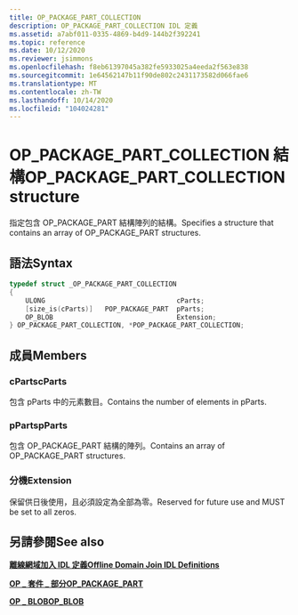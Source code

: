 ```yaml
---
title: OP_PACKAGE_PART_COLLECTION
description: OP_PACKAGE_PART_COLLECTION IDL 定義
ms.assetid: a7abf011-0335-4869-b4d9-144b2f392241
ms.topic: reference
ms.date: 10/12/2020
ms.reviewer: jsimmons
ms.openlocfilehash: f8eb61397045a382fe5933025a4eeda2f563e838
ms.sourcegitcommit: 1e64562147b11f90de802c2431173582d066fae6
ms.translationtype: MT
ms.contentlocale: zh-TW
ms.lasthandoff: 10/14/2020
ms.locfileid: "104024281"
---
```

# <a name="op_package_part_collection-structure"></a><span data-ttu-id="a2b00-103">OP_PACKAGE_PART_COLLECTION 結構</span><span class="sxs-lookup"><span data-stu-id="a2b00-103">OP_PACKAGE_PART_COLLECTION structure</span></span>

<span data-ttu-id="a2b00-104">指定包含 OP_PACKAGE_PART 結構陣列的結構。</span><span class="sxs-lookup"><span data-stu-id="a2b00-104">Specifies a structure that contains an array of OP_PACKAGE_PART structures.</span></span>

## <a name="syntax"></a><span data-ttu-id="a2b00-105">語法</span><span class="sxs-lookup"><span data-stu-id="a2b00-105">Syntax</span></span>

```C++
typedef struct _OP_PACKAGE_PART_COLLECTION
{
    ULONG                                 cParts;
    [size_is(cParts)]   POP_PACKAGE_PART  pParts;
    OP_BLOB                               Extension;
} OP_PACKAGE_PART_COLLECTION, *POP_PACKAGE_PART_COLLECTION;
```

## <a name="members"></a><span data-ttu-id="a2b00-106">成員</span><span class="sxs-lookup"><span data-stu-id="a2b00-106">Members</span></span>

### <a name="cparts"></a><span data-ttu-id="a2b00-107">cParts</span><span class="sxs-lookup"><span data-stu-id="a2b00-107">cParts</span></span>

<span data-ttu-id="a2b00-108">包含 pParts 中的元素數目。</span><span class="sxs-lookup"><span data-stu-id="a2b00-108">Contains the number of elements in pParts.</span></span>

### <a name="pparts"></a><span data-ttu-id="a2b00-109">pParts</span><span class="sxs-lookup"><span data-stu-id="a2b00-109">pParts</span></span>

<span data-ttu-id="a2b00-110">包含 OP_PACKAGE_PART 結構的陣列。</span><span class="sxs-lookup"><span data-stu-id="a2b00-110">Contains an array of OP_PACKAGE_PART structures.</span></span>

### <a name="extension"></a><span data-ttu-id="a2b00-111">分機</span><span class="sxs-lookup"><span data-stu-id="a2b00-111">Extension</span></span>

<span data-ttu-id="a2b00-112">保留供日後使用，且必須設定為全部為零。</span><span class="sxs-lookup"><span data-stu-id="a2b00-112">Reserved for future use and MUST be set to all zeros.</span></span>

## <a name="see-also"></a><span data-ttu-id="a2b00-113">另請參閱</span><span class="sxs-lookup"><span data-stu-id="a2b00-113">See also</span></span>

[<span data-ttu-id="a2b00-114">**離線網域加入 IDL 定義**</span><span class="sxs-lookup"><span data-stu-id="a2b00-114">**Offline Domain Join IDL Definitions**</span></span>](odj-idl.md)

[<span data-ttu-id="a2b00-115">**OP \_ 套件 \_ 部分**</span><span class="sxs-lookup"><span data-stu-id="a2b00-115">**OP\_PACKAGE\_PART**</span></span>](odj-op_package_part.md)

[<span data-ttu-id="a2b00-116">**OP \_ BLOB**</span><span class="sxs-lookup"><span data-stu-id="a2b00-116">**OP\_BLOB**</span></span>](odj-op_blob.md)

